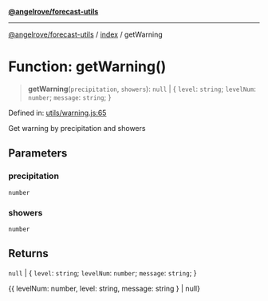 [**@angelrove/forecast-utils**](../../README.md)

***

[@angelrove/forecast-utils](../../README.md) / [index](../README.md) / getWarning

# Function: getWarning()

> **getWarning**(`precipitation`, `showers`): `null` \| \{ `level`: `string`; `levelNum`: `number`; `message`: `string`; \}

Defined in: [utils/warning.js:65](https://github.com/angelrove/forecast-utils/blob/d9298a6163fd32583e182ae2f9197ab3aae26c2c/src/utils/warning.js#L65)

Get warning by precipitation and showers

## Parameters

### precipitation

`number`

### showers

`number`

## Returns

`null` \| \{ `level`: `string`; `levelNum`: `number`; `message`: `string`; \}

{{ levelNum: number, level: string, message: string } | null}
